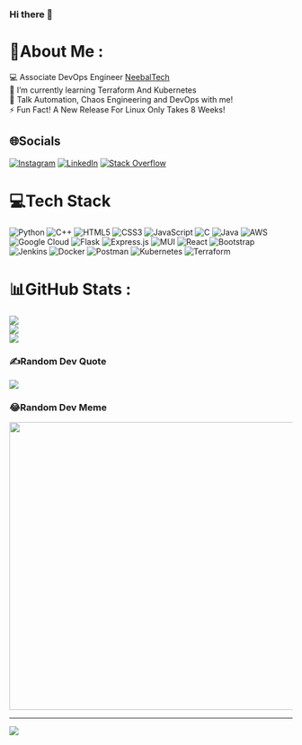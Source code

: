 ### Hi there 👋

# 💫About Me :
💻 Associate DevOps Engineer [NeebalTech](https://www.neebal.com/)  
🌱 I’m currently learning Terraform And Kubernetes  
💬 Talk Automation, Chaos Engineering and DevOps with me!  
⚡ Fun Fact! A New Release For Linux Only Takes 8 Weeks!  

## 🌐Socials
[![Instagram](https://img.shields.io/badge/Instagram-%23E4405F.svg?logo=Instagram&logoColor=white)](https://instagram.com/pranilkharche) [![LinkedIn](https://img.shields.io/badge/LinkedIn-%230077B5.svg?logo=linkedin&logoColor=white)](https://linkedin.com/in/pranlikharche) [![Stack Overflow](https://img.shields.io/badge/-Stackoverflow-FE7A16?logo=stack-overflow&logoColor=white)](https://stackoverflow.com/users/pranilkharche) 

# 💻Tech Stack
![Python](https://img.shields.io/badge/python-3670A0?style=flat&logo=python&logoColor=ffdd54) ![C++](https://img.shields.io/badge/c++-%2300599C.svg?style=flat&logo=c%2B%2B&logoColor=white) ![HTML5](https://img.shields.io/badge/html5-%23E34F26.svg?style=flat&logo=html5&logoColor=white) ![CSS3](https://img.shields.io/badge/css3-%231572B6.svg?style=flat&logo=css3&logoColor=white) ![JavaScript](https://img.shields.io/badge/javascript-%23323330.svg?style=flat&logo=javascript&logoColor=%23F7DF1E) ![C](https://img.shields.io/badge/c-%2300599C.svg?style=flat&logo=c&logoColor=white) ![Java](https://img.shields.io/badge/java-%23ED8B00.svg?style=flat&logo=java&logoColor=white) ![AWS](https://img.shields.io/badge/AWS-%23FF9900.svg?style=flat&logo=amazon-aws&logoColor=white) ![Google Cloud](https://img.shields.io/badge/Google%20Cloud-%234285F4.svg?style=flat&logo=google-cloud&logoColor=white) ![Flask](https://img.shields.io/badge/flask-%23000.svg?style=flat&logo=flask&logoColor=white) ![Express.js](https://img.shields.io/badge/express.js-%23404d59.svg?style=flat&logo=express&logoColor=%2361DAFB) ![MUI](https://img.shields.io/badge/MUI-%230081CB.svg?style=flat&logo=material-ui&logoColor=white) ![React](https://img.shields.io/badge/react-%2320232a.svg?style=flat&logo=react&logoColor=%2361DAFB) ![Bootstrap](https://img.shields.io/badge/bootstrap-%23563D7C.svg?style=flat&logo=bootstrap&logoColor=white) ![Jenkins](https://img.shields.io/badge/jenkins-%232C5263.svg?style=flat&logo=jenkins&logoColor=white) ![Docker](https://img.shields.io/badge/docker-%230db7ed.svg?style=flat&logo=docker&logoColor=white) ![Postman](https://img.shields.io/badge/Postman-FF6C37?style=flat&logo=postman&logoColor=white) ![Kubernetes](https://img.shields.io/badge/kubernetes-%23326ce5.svg?style=flat&logo=kubernetes&logoColor=white) ![Terraform](https://img.shields.io/badge/terraform-%235835CC.svg?style=flat&logo=terraform&logoColor=white)
# 📊GitHub Stats :
![](https://github-readme-stats.vercel.app/api?username=pkboe&theme=react&hide_border=false&include_all_commits=true&count_private=true)<br/>
![](https://github-readme-streak-stats.herokuapp.com/?user=pkboe&theme=react&hide_border=false)<br/>
![](https://github-readme-stats.vercel.app/api/top-langs/?username=pkboe&theme=react&hide_border=false&include_all_commits=true&count_private=true&layout=compact)

### ✍️Random Dev Quote
![](https://quotes-github-readme.vercel.app/api?type=horizontal&theme=tokyonight)

### 😂Random Dev Meme
<img src="https://random-memer.herokuapp.com/" width="512px"/>

---
[![](https://visitcount.itsvg.in/api?id=pkboe&icon=0&color=1)](https://visitcount.itsvg.in)
